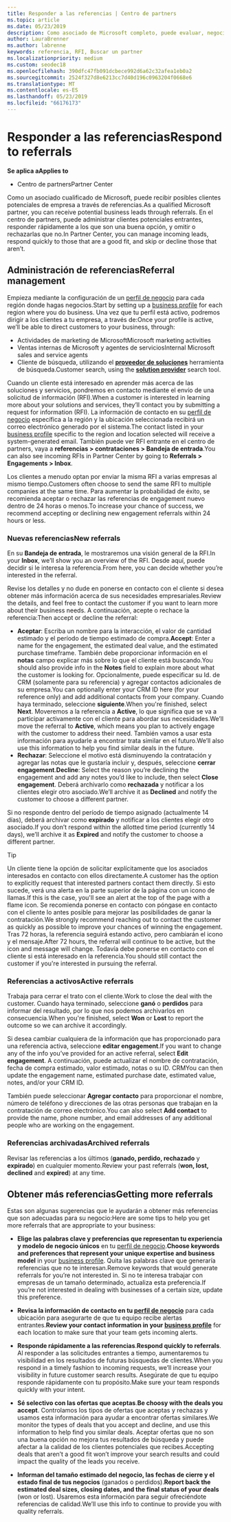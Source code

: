 ```yaml
---
title: Responder a las referencias | Centro de partners
ms.topic: article
ms.date: 05/23/2019
description: Como asociado de Microsoft completo, puede evaluar, negociar y responder a las referencias a través del centro de partners.
author: LauraBrenner
ms.author: labrenne
keywords: referencia, RFI, Buscar un partner
ms.localizationpriority: medium
ms.custom: seodec18
ms.openlocfilehash: 390dfc47fb091dcbece992d6a62c32afea1eb0a2
ms.sourcegitcommit: 2524f327d8e6213cc7d40d196c0963204f0668e6
ms.translationtype: MT
ms.contentlocale: es-ES
ms.lasthandoff: 05/23/2019
ms.locfileid: "66176173"
---
```

# <a name="respond-to-referrals"></a><span data-ttu-id="26570-104">Responder a las referencias</span><span class="sxs-lookup"><span data-stu-id="26570-104">Respond to referrals</span></span>

<span data-ttu-id="26570-105">**Se aplica a**</span><span class="sxs-lookup"><span data-stu-id="26570-105">**Applies to**</span></span>

-  <span data-ttu-id="26570-106">Centro de partners</span><span class="sxs-lookup"><span data-stu-id="26570-106">Partner Center</span></span>

<span data-ttu-id="26570-107">Como un asociado cualificado de Microsoft, puede recibir posibles clientes potenciales de empresa a través de referencias.</span><span class="sxs-lookup"><span data-stu-id="26570-107">As a qualified Microsoft partner, you can receive potential business leads through referrals.</span></span> <span data-ttu-id="26570-108">En el centro de partners, puede administrar clientes potenciales entrantes, responder rápidamente a los que son una buena opción, y omitir o rechazarlas que no.</span><span class="sxs-lookup"><span data-stu-id="26570-108">In Partner Center, you can manage incoming leads, respond quickly to those that are a good fit, and skip or decline those that aren’t.</span></span> 

## <a name="referral-management"></a><span data-ttu-id="26570-109">Administración de referencias</span><span class="sxs-lookup"><span data-stu-id="26570-109">Referral management</span></span>

<span data-ttu-id="26570-110">Empieza mediante la configuración de un [perfil de negocio](create-a-marketing-profile.md) para cada región donde hagas negocios.</span><span class="sxs-lookup"><span data-stu-id="26570-110">Start by setting up a [business profile](create-a-marketing-profile.md) for each region where you do business.</span></span> <span data-ttu-id="26570-111">Una vez que tu perfil está activo, podremos dirigir a los clientes a tu empresa, a través de:</span><span class="sxs-lookup"><span data-stu-id="26570-111">Once your profile is active, we’ll be able to direct customers to your business, through:</span></span>

*  <span data-ttu-id="26570-112">Actividades de marketing de Microsoft</span><span class="sxs-lookup"><span data-stu-id="26570-112">Microsoft marketing activities</span></span>
*  <span data-ttu-id="26570-113">Ventas internas de Microsoft y agentes de servicios</span><span class="sxs-lookup"><span data-stu-id="26570-113">Internal Microsoft sales and service agents</span></span>
*  <span data-ttu-id="26570-114">Cliente de búsqueda, utilizando el **[proveedor de soluciones](https://www.microsoft.com/solution-providers/home)** herramienta de búsqueda.</span><span class="sxs-lookup"><span data-stu-id="26570-114">Customer search, using the **[solution provider](https://www.microsoft.com/solution-providers/home)** search tool.</span></span>

<span data-ttu-id="26570-115">Cuando un cliente está interesado en aprender más acerca de las soluciones y servicios, pondremos en contacto mediante el envío de una solicitud de información (RFI).</span><span class="sxs-lookup"><span data-stu-id="26570-115">When a customer is interested in learning more about your solutions and services, they’ll contact you by submitting a request for information (RFI).</span></span> <span data-ttu-id="26570-116">La información de contacto en su [perfil de negocio](create-a-marketing-profile.md) específica a la región y la ubicación seleccionada recibirá un correo electrónico generado por el sistema.</span><span class="sxs-lookup"><span data-stu-id="26570-116">The contact listed in your [business profile](create-a-marketing-profile.md) specific to the region and location selected will receive a system-generated email.</span></span> <span data-ttu-id="26570-117">También puede ver RFI entrante en el centro de partners, vaya a **referencias > contrataciones > Bandeja de entrada**.</span><span class="sxs-lookup"><span data-stu-id="26570-117">You can also see incoming RFIs in Partner Center by going to **Referrals > Engagements > Inbox**.</span></span>

<span data-ttu-id="26570-118">Los clientes a menudo optan por enviar la misma RFI a varias empresas al mismo tiempo.</span><span class="sxs-lookup"><span data-stu-id="26570-118">Customers often choose to send the same RFI to multiple companies at the same time.</span></span> <span data-ttu-id="26570-119">Para aumentar la probabilidad de éxito, se recomienda aceptar o rechazar las referencias de engagement nuevo dentro de 24 horas o menos.</span><span class="sxs-lookup"><span data-stu-id="26570-119">To increase your chance of success, we recommend accepting or declining new engagement referrals within 24 hours or less.</span></span>

### <a name="new-referrals"></a><span data-ttu-id="26570-120">Nuevas referencias</span><span class="sxs-lookup"><span data-stu-id="26570-120">New referrals</span></span>

<span data-ttu-id="26570-121">En su **Bandeja de entrada**, le mostraremos una visión general de la RFI.</span><span class="sxs-lookup"><span data-stu-id="26570-121">In your **Inbox**, we’ll show you an overview of the RFI.</span></span> <span data-ttu-id="26570-122">Desde aquí, puede decidir si le interesa la referencia.</span><span class="sxs-lookup"><span data-stu-id="26570-122">From here, you can decide whether you’re interested in the referral.</span></span>

<span data-ttu-id="26570-123">Revise los detalles y no dude en ponerse en contacto con el cliente si desea obtener más información acerca de sus necesidades empresariales.</span><span class="sxs-lookup"><span data-stu-id="26570-123">Review the details, and feel free to contact the customer if you want to learn more about their business needs.</span></span> <span data-ttu-id="26570-124">A continuación, acepte o rechace la referencia:</span><span class="sxs-lookup"><span data-stu-id="26570-124">Then accept or decline the referral:</span></span>

*  <span data-ttu-id="26570-125">**Aceptar**: Escriba un nombre para la interacción, el valor de cantidad estimado y el período de tiempo estimado de compra.</span><span class="sxs-lookup"><span data-stu-id="26570-125">**Accept**: Enter a name for the engagement, the estimated deal value, and the estimated purchase timeframe.</span></span> <span data-ttu-id="26570-126">También debe proporcionar información en el **notas** campo explicar más sobre lo que el cliente está buscando.</span><span class="sxs-lookup"><span data-stu-id="26570-126">You should also provide info in the **Notes** field to explain more about what the customer is looking for.</span></span> <span data-ttu-id="26570-127">Opcionalmente, puede especificar su Id. de CRM (solamente para su referencia) y agregar contactos adicionales de su empresa.</span><span class="sxs-lookup"><span data-stu-id="26570-127">You can optionally enter your CRM ID here (for your reference only) and add additional contacts from your company.</span></span> <span data-ttu-id="26570-128">Cuando haya terminado, seleccione **siguiente**.</span><span class="sxs-lookup"><span data-stu-id="26570-128">When you're finished, select **Next**.</span></span> <span data-ttu-id="26570-129">Moveremos a la referencia a **Active**, lo que significa que se va a participar activamente con el cliente para abordar sus necesidades.</span><span class="sxs-lookup"><span data-stu-id="26570-129">We’ll move the referral to **Active**, which means you plan to actively engage with the customer to address their need.</span></span> <span data-ttu-id="26570-130">También vamos a usar esta información para ayudarle a encontrar trata similar en el futuro.</span><span class="sxs-lookup"><span data-stu-id="26570-130">We’ll also use this information to help you find similar deals in the future.</span></span>
*  <span data-ttu-id="26570-131">**Rechazar**: Seleccione el motivo está disminuyendo la contratación y agregar las notas que le gustaría incluir y, después, seleccione **cerrar engagement**.</span><span class="sxs-lookup"><span data-stu-id="26570-131">**Decline**: Select the reason you’re declining the engagement and add any notes you’d like to include, then select **Close engagement**.</span></span> <span data-ttu-id="26570-132">Deberá archivarlo como **rechazada** y notificar a los clientes elegir otro asociado.</span><span class="sxs-lookup"><span data-stu-id="26570-132">We’ll archive it as **Declined** and notify the customer to choose a different partner.</span></span>

<span data-ttu-id="26570-133">Si no responde dentro del período de tiempo asignado (actualmente 14 días), deberá archivar como **expirado** y notificar a los clientes elegir otro asociado.</span><span class="sxs-lookup"><span data-stu-id="26570-133">If you don’t respond within the allotted time period (currently 14 days), we’ll archive it as **Expired** and notify the customer to choose a different partner.</span></span>

> [!TIP]
> <span data-ttu-id="26570-134">Un cliente tiene la opción de solicitar explícitamente que los asociados interesados en contacto con ellos directamente.</span><span class="sxs-lookup"><span data-stu-id="26570-134">A customer has the option to explicitly request that interested partners contact them directly.</span></span> <span data-ttu-id="26570-135">Si esto sucede, verá una alerta en la parte superior de la página con un icono de llamas.</span><span class="sxs-lookup"><span data-stu-id="26570-135">If this is the case, you'll see an alert at the top of the page with a flame icon.</span></span> <span data-ttu-id="26570-136">Se recomienda ponerse en contacto con póngase en contacto con el cliente lo antes posible para mejorar las posibilidades de ganar la contratación.</span><span class="sxs-lookup"><span data-stu-id="26570-136">We strongly recommend reaching out to contact the customer as quickly as possible to improve your chances of winning the engagement.</span></span> <span data-ttu-id="26570-137">Tras 72 horas, la referencia seguirá estando activo, pero cambiarán el icono y el mensaje.</span><span class="sxs-lookup"><span data-stu-id="26570-137">After 72 hours, the referral will continue to be active, but the icon and message will change.</span></span> <span data-ttu-id="26570-138">Todavía debe ponerse en contacto con el cliente si está interesado en la referencia.</span><span class="sxs-lookup"><span data-stu-id="26570-138">You should still contact the customer if you're interested in pursuing the referral.</span></span>

### <a name="active-referrals"></a><span data-ttu-id="26570-139">Referencias a activos</span><span class="sxs-lookup"><span data-stu-id="26570-139">Active referrals</span></span>

<span data-ttu-id="26570-140">Trabaja para cerrar el trato con el cliente.</span><span class="sxs-lookup"><span data-stu-id="26570-140">Work to close the deal with the customer.</span></span> <span data-ttu-id="26570-141">Cuando haya terminado, seleccione **ganó** o **perdidos** para informar del resultado, por lo que nos podemos archivarlos en consecuencia.</span><span class="sxs-lookup"><span data-stu-id="26570-141">When you're finished, select **Won** or **Lost** to report the outcome so we can archive it accordingly.</span></span>

<span data-ttu-id="26570-142">Si desea cambiar cualquiera de la información que has proporcionado para una referencia activa, seleccione **editar engagement**.</span><span class="sxs-lookup"><span data-stu-id="26570-142">If you want to change any of the info you’ve provided for an active referral, select **Edit engagement**.</span></span> <span data-ttu-id="26570-143">A continuación, puede actualizar el nombre de contratación, fecha de compra estimado, valor estimado, notas o su ID. CRM</span><span class="sxs-lookup"><span data-stu-id="26570-143">You can then update the engagement name, estimated purchase date, estimated value, notes, and/or your CRM ID.</span></span>

<span data-ttu-id="26570-144">También puede seleccionar **Agregar contacto** para proporcionar el nombre, número de teléfono y direcciones de las otras personas que trabajan en la contratación de correo electrónico.</span><span class="sxs-lookup"><span data-stu-id="26570-144">You can also select **Add contact** to provide the name, phone number, and email addresses of any additional people who are working on the engagement.</span></span>


### <a name="archived-referrals"></a><span data-ttu-id="26570-145">Referencias archivadas</span><span class="sxs-lookup"><span data-stu-id="26570-145">Archived referrals</span></span>

<span data-ttu-id="26570-146">Revisar las referencias a los últimos (**ganado, perdido, rechazado** y **expirado**) en cualquier momento.</span><span class="sxs-lookup"><span data-stu-id="26570-146">Review your past referrals (**won, lost, declined** and **expired**) at any time.</span></span> 

## <a name="getting-more-referrals"></a><span data-ttu-id="26570-147">Obtener más referencias</span><span class="sxs-lookup"><span data-stu-id="26570-147">Getting more referrals</span></span>

<span data-ttu-id="26570-148">Estas son algunas sugerencias que le ayudarán a obtener más referencias que son adecuadas para su negocio:</span><span class="sxs-lookup"><span data-stu-id="26570-148">Here are some tips to help you get more referrals that are appropriate to your business:</span></span>

*  <span data-ttu-id="26570-149">**Elige las palabras clave y preferencias que representan tu experiencia y modelo de negocio únicos** en tu [perfil de negocio](create-a-marketing-profile.md).</span><span class="sxs-lookup"><span data-stu-id="26570-149">**Choose keywords and preferences that represent your unique expertise and business model** in your [business profile](create-a-marketing-profile.md).</span></span> <span data-ttu-id="26570-150">Quita las palabras clave que generaría referencias que no te interesan.</span><span class="sxs-lookup"><span data-stu-id="26570-150">Remove keywords that would generate referrals for you’re not interested in.</span></span> <span data-ttu-id="26570-151">Si no te interesa trabajar con empresas de un tamaño determinado, actualiza esta preferencia.</span><span class="sxs-lookup"><span data-stu-id="26570-151">If you’re not interested in dealing with businesses of a certain size, update this preference.</span></span>

*  <span data-ttu-id="26570-152">**Revisa la información de contacto en tu [perfil de negocio](create-a-marketing-profile.md)** para cada ubicación para asegurarte de que tu equipo recibe alertas entrantes.</span><span class="sxs-lookup"><span data-stu-id="26570-152">**Review your contact information in your [business profile](create-a-marketing-profile.md)** for each location to make sure that your team gets incoming alerts.</span></span>

*  <span data-ttu-id="26570-153">**Responde rápidamente a las referencias**.</span><span class="sxs-lookup"><span data-stu-id="26570-153">**Respond quickly to referrals**.</span></span> <span data-ttu-id="26570-154">Al responder a las solicitudes entrantes a tiempo, aumentaremos tu visibilidad en los resultados de futuras búsquedas de clientes.</span><span class="sxs-lookup"><span data-stu-id="26570-154">When you respond in a timely fashion to incoming requests, we’ll increase your visibility in future customer search results.</span></span> <span data-ttu-id="26570-155">Asegúrate de que tu equipo responde rápidamente con tu propósito.</span><span class="sxs-lookup"><span data-stu-id="26570-155">Make sure your team responds quickly with your intent.</span></span>

*  <span data-ttu-id="26570-156">**Sé selectivo con las ofertas que aceptas**.</span><span class="sxs-lookup"><span data-stu-id="26570-156">**Be choosy with the deals you accept**.</span></span> <span data-ttu-id="26570-157">Controlamos los tipos de ofertas que aceptas y rechazas y usamos esta información para ayudar a encontrar ofertas similares.</span><span class="sxs-lookup"><span data-stu-id="26570-157">We monitor the types of deals that you accept and decline, and use this information to help find you similar deals.</span></span> <span data-ttu-id="26570-158">Aceptar ofertas que no son una buena opción no mejora tus resultados de búsqueda y puede afectar a la calidad de los clientes potenciales que recibes.</span><span class="sxs-lookup"><span data-stu-id="26570-158">Accepting deals that aren’t a good fit won’t improve your search results and could impact the quality of the leads you receive.</span></span>

*  <span data-ttu-id="26570-159">**Informan del tamaño estimado del negocio, las fechas de cierre y el estado final de tus negocios** (ganados o perdidos).</span><span class="sxs-lookup"><span data-stu-id="26570-159">**Report back the estimated deal sizes, closing dates, and the final status of your deals** (won or lost).</span></span> <span data-ttu-id="26570-160">Usaremos esta información para seguir ofreciéndote referencias de calidad.</span><span class="sxs-lookup"><span data-stu-id="26570-160">We’ll use this info to continue to provide you with quality referrals.</span></span>
